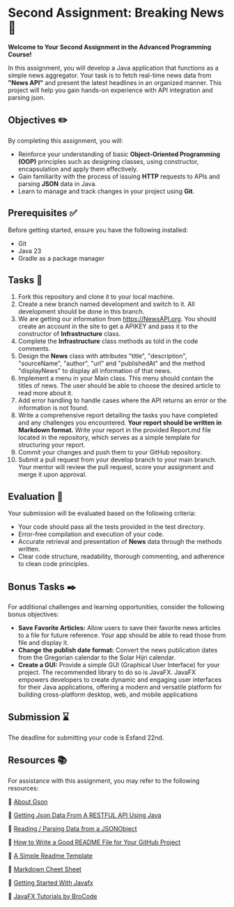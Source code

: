 # Second Assignment: Breaking News 📰
**Welcome to Your Second Assignment in the Advanced Programming Course!**

In this assignment, you will develop a Java application that functions as a simple news aggregator. Your task is to fetch real-time news data from **"News API"** and present the latest headlines in an organized manner. This project will help you gain hands-on experience with API integration and parsing json.
## Objectives ✏️
By completing this assignment, you will:

- Reinforce your understanding of basic **Object-Oriented Programming (OOP)** principles such as designing classes, using constructor, encapsulation and apply them effectively.
- Gain familiarity with the process of issuing **HTTP** requests to APIs and parsing **JSON** data in Java.
- Learn to manage and track changes in your project using **Git**.
## Prerequisites ✅
Before getting started, ensure you have the following installed:

- Git
- Java 23
- Gradle as a package manager

## Tasks 📝
1. Fork this repository and clone it to your local machine.
2. Create a new branch named development and switch to it. All development should be done in this branch.
3. We are getting our information from https://NewsAPI.org. You should create an account in the site to get a APIKEY and pass it to the constructor of **Infrastructure** class.   
4. Complete the **Infrastructure** class methods as told in the code comments.
5. Design the **News** class with attributes "title", "description", "sourceName", "author", "url" and "publishedAt" and the method "displayNews" to display all information of that news.
6. Implement a menu in your Main class. This menu should contain the titles of news. The user should be able to choose the desired article to read more about it.
7. Add error handling to handle cases where the API returns an error or the information is not found.
8. Write a comprehensive report detailing the tasks you have completed and any challenges you encountered. **Your report should be written in Markdown format.** Write your report in the provided Report.md file located in the repository, which serves as a simple template for structuring your report.
9. Commit your changes and push them to your GitHub repository.
10. Submit a pull request from your develop branch to your main branch. Your mentor will review the pull request, score your assignment and merge it upon approval.
## Evaluation 📃
Your submission will be evaluated based on the following criteria:

- Your code should pass all the tests provided in the test directory.
- Error-free compilation and execution of your code. 
- Accurate retrieval and presentation of **News** data through the methods written.
- Clear code structure, readability, thorough commenting, and adherence to clean code principles.


## Bonus Tasks ✒️
For additional challenges and learning opportunities, consider the following bonus objectives:

- **Save Favorite Articles:** Allow users to save their favorite news articles to a file for future reference. Your app should be able to read those from file and display it. 
- **Change the publish date format:** Convert the news publication dates from the Gregorian calendar to the Solar Hijri calendar.
- **Create a GUI:** Provide a simple GUI (Graphical User Interface) for your project. The recommended library to do so is JavaFX. JavaFX empowers developers to create dynamic and engaging user interfaces for their Java applications, offering a modern and versatile platform for building cross-platform desktop, web, and mobile applications

## Submission ⌛
The deadline for submitting your code is Esfand 22nd.

## Resources 📚
For assistance with this assignment, you may refer to the following resources:

🔗 [About Gson](https://www.javadoc.io/doc/com.google.code.gson/gson/2.8.0/com/google/gson/Gson.html)

🔗 [Getting Json Data From A RESTFUL API Using Java](https://medium.com/swlh/getting-json-data-from-a-restful-api-using-java-b327aafb3751)

🔗 [Reading / Parsing Data from a JSONObject](https://www.youtube.com/watch?v=Yj5PLmHIsCo)

🔗 [How to Write a Good README File for Your GitHub Project](https://www.freecodecamp.org/news/how-to-write-a-good-readme-file/)

🔗 [A Simple Readme Template](https://gist.github.com/DomPizzie/7a5ff55ffa9081f2de27c315f5018afc)

🔗 [Markdown Cheet Sheet](https://www.freecodecamp.org/news/markdown-cheat-sheet/)

🔗 [Getting Started With Javafx](https://openjfx.io/openjfx-docs/)

🔗 [JavaFX Tutorials by BroCode](https://www.youtube.com/playlist?list=PLZPZq0r_RZOM-8vJA3NQFZB7JroDcMwev)
